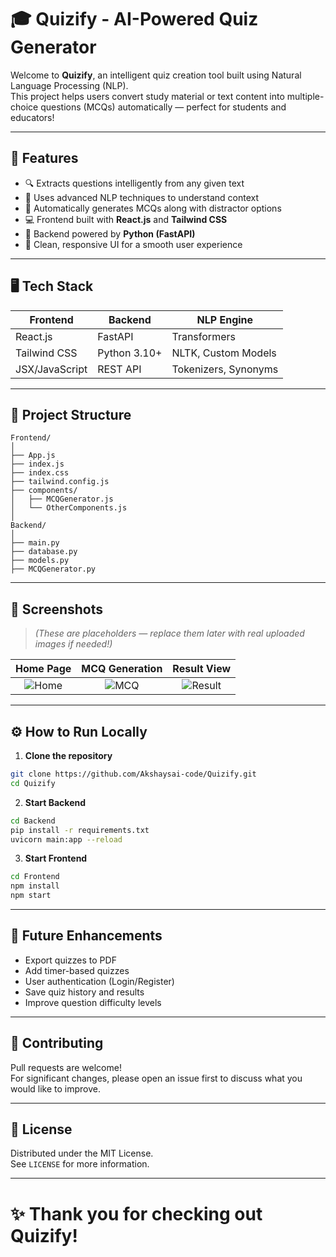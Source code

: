 # 🎓 Quizify - AI-Powered Quiz Generator

Welcome to **Quizify**, an intelligent quiz creation tool built using Natural Language Processing (NLP).  
This project helps users convert study material or text content into multiple-choice questions (MCQs) automatically — perfect for students and educators!

---

## 🚀 Features

- 🔍 Extracts questions intelligently from any given text
- 🤖 Uses advanced NLP techniques to understand context
- 🧠 Automatically generates MCQs along with distractor options
- 💻 Frontend built with **React.js** and **Tailwind CSS**
- 🐍 Backend powered by **Python (FastAPI)**
- 🎯 Clean, responsive UI for a smooth user experience

---

## 🖥️ Tech Stack

| Frontend     | Backend    | NLP Engine |
|--------------|------------|------------|
| React.js     | FastAPI     | Transformers |
| Tailwind CSS | Python 3.10+ | NLTK, Custom Models |
| JSX/JavaScript | REST API | Tokenizers, Synonyms |

---

## 📂 Project Structure

```
Frontend/
│
├── App.js
├── index.js
├── index.css
├── tailwind.config.js
├── components/
│   ├── MCQGenerator.js
│   └── OtherComponents.js
│
Backend/
│
├── main.py
├── database.py
├── models.py
├── MCQGenerator.py
```

---

## 📸 Screenshots

> _(These are placeholders — replace them later with real uploaded images if needed!)_

| Home Page | MCQ Generation | Result View |
|:---------:|:--------------:|:-----------:|
| ![Home](screenshots/home.png) | ![MCQ](screenshots/mcqgeneration.png) | ![Result](screenshots/result.png) |

---

## ⚙️ How to Run Locally

1. **Clone the repository**  
```bash
git clone https://github.com/Akshaysai-code/Quizify.git
cd Quizify
```

2. **Start Backend**  
```bash
cd Backend
pip install -r requirements.txt
uvicorn main:app --reload
```

3. **Start Frontend**  
```bash
cd Frontend
npm install
npm start
```

---

## 🌟 Future Enhancements

- Export quizzes to PDF
- Add timer-based quizzes
- User authentication (Login/Register)
- Save quiz history and results
- Improve question difficulty levels

---

## 🙌 Contributing

Pull requests are welcome!  
For significant changes, please open an issue first to discuss what you would like to improve.

---

## 📜 License

Distributed under the MIT License.  
See `LICENSE` for more information.

---

# ✨ Thank you for checking out Quizify!

